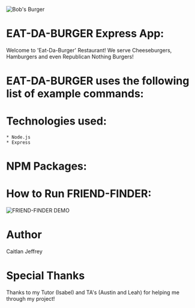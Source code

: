 ![Bob's Burger](../public/assets/img/bobs-burger.jpg)
# EAT-DA-BURGER Express App:
Welcome to 'Eat-Da-Burger' Restaurant! We serve Cheeseburgers, Hamburgers and even Republican Nothing Burgers!

# EAT-DA-BURGER uses the following list of example commands:


# Technologies used:
    * Node.js
    * Express

# NPM Packages:


# How to Run FRIEND-FINDER:


![FRIEND-FINDER DEMO]()

# Author
Caitlan Jeffrey

# Special Thanks
Thanks to my Tutor (Isabel) and TA's (Austin and Leah) for helping me through my project!
